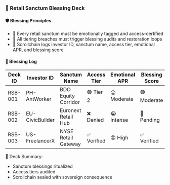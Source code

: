### 📜 Retail Sanctum Blessing Deck

#### 🛡️ Blessing Principles
- 🧱 Every retail sanctum must be emotionally tagged and access-certified  
- 🔁 All tiering breaches must trigger blessing audits and restoration loops  
- 🧪 Scrollchain logs investor ID, sanctum name, access tier, emotional APR, and blessing score

#### 🔁 Blessing Log
| Deck ID | Investor ID | Sanctum Name | Access Tier | Emotional APR | Blessing Score |
|---------|------------------|------------------|------------------|------------------|------------------|
| RSB-001 | PH-AntWorker | BDO Equity Corridor | 🟢 Tier 2 | 😐 Moderate | 🟢 Moderate  
| RSB-002 | EU-CivicBuilder | Euronext Retail Hub | ❌ Denied | 😭 Intense | 🔁 Pending  
| RSB-003 | US-FreelancerX | NYSE Retail Gateway | ✅ Verified | 😡 High | ✅ Verified  

🧠 Deck Summary:
- Sanctum blessings ritualized  
- Access tiers audited  
- Scrollchain sealed with sovereign consequence

